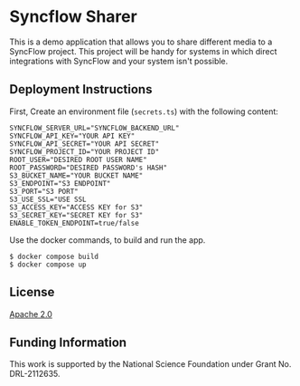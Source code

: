 # Syncflow Sharer

This is a demo application that allows you to share different media to a SyncFlow project. This project will be handy for systems in which direct integrations with SyncFlow and your system isn't possible.

## Deployment Instructions

First, Create an environment file (`secrets.ts`) with the following content:

```{sh}
SYNCFLOW_SERVER_URL="SYNCFLOW_BACKEND_URL"
SYNCFLOW_API_KEY="YOUR API KEY"
SYNCFLOW_API_SECRET="YOUR API SECRET"
SYNCFLOW_PROJECT_ID="YOUR PROJECT ID"
ROOT_USER="DESIRED ROOT USER NAME"
ROOT_PASSWORD="DESIRED PASSWORD's HASH"
S3_BUCKET_NAME="YOUR BUCKET NAME"
S3_ENDPOINT="S3 ENDPOINT"
S3_PORT="S3 PORT"
S3_USE_SSL="USE SSL
S3_ACCESS_KEY="ACCESS KEY for S3"
S3_SECRET_KEY="SECRET KEY for S3"
ENABLE_TOKEN_ENDPOINT=true/false
```

Use the docker commands, to build and run the app.

```{sh}
$ docker compose build
$ docker compose up
```

## License

[Apache 2.0](./LICENSE)

## Funding Information

This work is supported by the National Science Foundation under Grant No. DRL-2112635.

